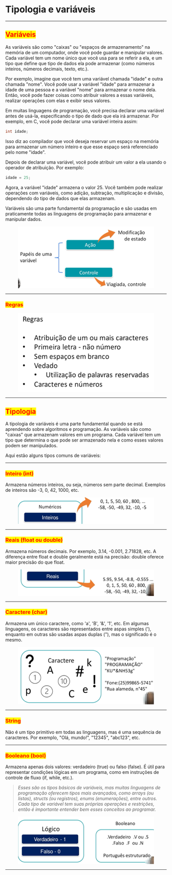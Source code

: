 # Tipologia e variáveis

***

## <mark style="color:red;">Variáveis</mark>

As variáveis são como "caixas" ou "espaços de armazenamento" na memória de um computador, onde você pode guardar e manipular valores. Cada variável tem um nome único que você usa para se referir a ela, e um tipo que define que tipo de dados ela pode armazenar (como números inteiros, números decimais, texto, etc.).

Por exemplo, imagine que você tem uma variável chamada "idade" e outra chamada "nome". Você pode usar a variável "idade" para armazenar a idade de uma pessoa e a variável "nome" para armazenar o nome dela. Então, você pode fazer coisas como atribuir valores a essas variáveis, realizar operações com elas e exibir seus valores.

Em muitas linguagens de programação, você precisa declarar uma variável antes de usá-la, especificando o tipo de dado que ela irá armazenar. Por exemplo, em C, você pode declarar uma variável inteira assim:

```c
int idade;
```

Isso diz ao compilador que você deseja reservar um espaço na memória para armazenar um número inteiro e que esse espaço será referenciado pelo nome "idade".

Depois de declarar uma variável, você pode atribuir um valor a ela usando o operador de atribuição. Por exemplo:

```c
idade = 25;
```

Agora, a variável "idade" armazena o valor 25. Você também pode realizar operações com variáveis, como adição, subtração, multiplicação e divisão, dependendo do tipo de dados que elas armazenam.

Variáveis são uma parte fundamental da programação e são usadas em praticamente todas as linguagens de programação para armazenar e manipular dados.

<figure><img src="../.gitbook/assets/image (7) (1) (1).png" alt=""><figcaption></figcaption></figure>

***

### <mark style="color:red;">Regras</mark>

<figure><img src="../.gitbook/assets/image (6) (1) (1).png" alt=""><figcaption></figcaption></figure>

***

## <mark style="color:red;">Tipologia</mark>

A tipologia de variáveis é uma parte fundamental quando se está aprendendo sobre algoritmos e programação. As variáveis são como "caixas" que armazenam valores em um programa. Cada variável tem um tipo que determina o que pode ser armazenado nela e como esses valores podem ser manipulados.&#x20;

Aqui estão alguns tipos comuns de variáveis:

***

### <mark style="color:red;">**Inteiro (int)**</mark>

Armazena números inteiros, ou seja, números sem parte decimal. Exemplos de inteiros são -3, 0, 42, 1000, etc.

<figure><img src="../.gitbook/assets/image (1) (1) (1).png" alt=""><figcaption></figcaption></figure>

***

### <mark style="color:red;">**Reais (float ou double)**</mark>

Armazena números decimais. Por exemplo, 3.14, -0.001, 2.71828, etc. A diferença entre float e double geralmente está na precisão: double oferece maior precisão do que float.

<figure><img src="../.gitbook/assets/image (2) (1) (1).png" alt=""><figcaption></figcaption></figure>

***

### <mark style="color:red;">**Caractere (char)**</mark>

Armazena um único caractere, como 'a', 'B', '&', '1', etc. Em algumas linguagens, os caracteres são representados entre aspas simples ('), enquanto em outras são usadas aspas duplas ("), mas o significado é o mesmo.

<figure><img src="../.gitbook/assets/image (3) (1) (1).png" alt=""><figcaption></figcaption></figure>

***

### <mark style="color:red;">**String**</mark>

Não é um tipo primitivo em todas as linguagens, mas é uma sequência de caracteres. Por exemplo, "Olá, mundo!", "12345", "abc123", etc.

***

### <mark style="color:red;">**Booleano (bool)**</mark>

Armazena apenas dois valores: verdadeiro (true) ou falso (false). É útil para representar condições lógicas em um programa, como em instruções de controle de fluxo (if, while, etc.).

> _Esses são os tipos básicos de variáveis, mas muitas linguagens de programação oferecem tipos mais avançados, como arrays (ou listas), structs (ou registros), enums (enumerações), entre outros. Cada tipo de variável tem suas próprias operações e restrições, então é importante entender bem esses conceitos ao programar._

<figure><img src="../.gitbook/assets/image (4) (1) (1).png" alt=""><figcaption></figcaption></figure>

***
